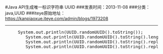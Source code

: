 #Java API生成唯一标识字符串 UUID
###发表时间：2013-11-08
###分类：java,UUID
###iteye原始地址：<a href="https://kanpiaoxue.iteye.com/admin/blogs/1973208" target="_blank">https://kanpiaoxue.iteye.com/admin/blogs/1973208</a>

---

<div class="iteye-blog-content-contain" style="font-size: 14px;"> 
 <pre name="code" class="java">		System.out.println(UUID.randomUUID().toString());
		System.out.println(UUID.randomUUID().toString().length());
		System.out.println(UUID.randomUUID().toString().replaceAll("-", ""));
		System.out.println(UUID.randomUUID().toString().replaceAll("-", "").length());</pre> 
 <p>&nbsp;</p> 
</div>